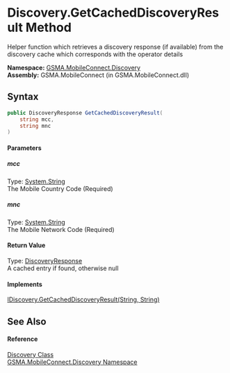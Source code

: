 Discovery.GetCachedDiscoveryResult Method
=========================================
Helper function which retrieves a discovery response (if available) from the discovery cache which corresponds with the operator details

**Namespace:** [GSMA.MobileConnect.Discovery][1]  
**Assembly:** GSMA.MobileConnect (in GSMA.MobileConnect.dll)

Syntax
------

```csharp
public DiscoveryResponse GetCachedDiscoveryResult(
	string mcc,
	string mnc
)
```

#### Parameters

##### *mcc*
Type: [System.String][2]  
The Mobile Country Code (Required)

##### *mnc*
Type: [System.String][2]  
The Mobile Network Code (Required)

#### Return Value
Type: [DiscoveryResponse][3]  
A cached entry if found, otherwise null
#### Implements
[IDiscovery.GetCachedDiscoveryResult(String, String)][4]  


See Also
--------

#### Reference
[Discovery Class][5]  
[GSMA.MobileConnect.Discovery Namespace][1]  

[1]: ../README.md
[2]: http://msdn.microsoft.com/en-us/library/s1wwdcbf
[3]: ../DiscoveryResponse/README.md
[4]: ../IDiscovery/GetCachedDiscoveryResult.md
[5]: README.md
[6]: ../../_icons/Help.png